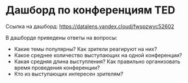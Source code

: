 # Дашборд по конференциям TED

Ссылка на дашборд: https://datalens.yandex.cloud/fwspzwyc52602

В дашборде приведены ответы на вопросы:
* Какие темы популярны? Как зрители реагируют на них?
* Какое среднее количество выступающих на одной конференции?
* Какая средняя длина выступления? Как правильно организовать время проведения конференции?
* Кто из выступающих интересен зрителям?
